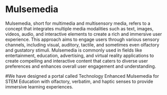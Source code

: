 # Mulsemedia
Mulsemedia, short for multimedia and multisensory media, refers to a concept that integrates multiple media modalities such as text, images, videos, audio, and interactive elements to create a rich and immersive user experience. This approach aims to engage users through various sensory channels, including visual, auditory, tactile, and sometimes even olfactory and gustatory stimuli. Mulsemedia is commonly used in fields like entertainment, education, advertising, and virtual reality applications to create compelling and interactive content that caters to diverse user preferences and enhances overall user engagement and understanding.

#We have designed a portal called Technology Enhanced Mulsemedia for STEM Education with olfactory, verbatim, and haptic senses to provide immersive learning experiences.
